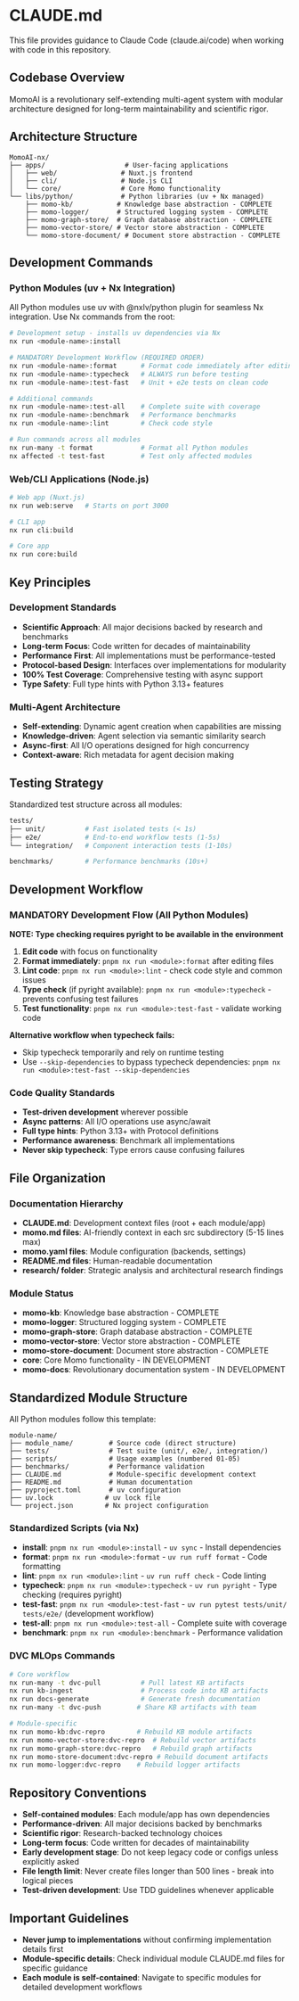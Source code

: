 # CLAUDE.md

This file provides guidance to Claude Code (claude.ai/code) when working with code in this repository.

## Codebase Overview

MomoAI is a revolutionary self-extending multi-agent system with modular architecture designed for long-term maintainability and scientific rigor.

## Architecture Structure

```
MomoAI-nx/
├── apps/                    # User-facing applications
│   ├── web/                # Nuxt.js frontend
│   ├── cli/                # Node.js CLI
│   └── core/               # Core Momo functionality
└── libs/python/            # Python libraries (uv + Nx managed)
    ├── momo-kb/           # Knowledge base abstraction - COMPLETE
    ├── momo-logger/       # Structured logging system - COMPLETE
    ├── momo-graph-store/  # Graph database abstraction - COMPLETE
    ├── momo-vector-store/ # Vector store abstraction - COMPLETE
    └── momo-store-document/ # Document store abstraction - COMPLETE
```

## Development Commands

### Python Modules (uv + Nx Integration)

All Python modules use uv with @nxlv/python plugin for seamless Nx integration. Use Nx commands from the root:

```bash
# Development setup - installs uv dependencies via Nx
nx run <module-name>:install

# MANDATORY Development Workflow (REQUIRED ORDER)
nx run <module-name>:format      # Format code immediately after editing
nx run <module-name>:typecheck   # ALWAYS run before testing
nx run <module-name>:test-fast   # Unit + e2e tests on clean code

# Additional commands
nx run <module-name>:test-all    # Complete suite with coverage
nx run <module-name>:benchmark   # Performance benchmarks
nx run <module-name>:lint        # Check code style

# Run commands across all modules
nx run-many -t format            # Format all Python modules
nx affected -t test-fast         # Test only affected modules
```

### Web/CLI Applications (Node.js)

```bash
# Web app (Nuxt.js)
nx run web:serve   # Starts on port 3000

# CLI app 
nx run cli:build

# Core app
nx run core:build
```

## Key Principles

### Development Standards
- **Scientific Approach**: All major decisions backed by research and benchmarks
- **Long-term Focus**: Code written for decades of maintainability
- **Performance First**: All implementations must be performance-tested
- **Protocol-based Design**: Interfaces over implementations for modularity
- **100% Test Coverage**: Comprehensive testing with async support
- **Type Safety**: Full type hints with Python 3.13+ features

### Multi-Agent Architecture
- **Self-extending**: Dynamic agent creation when capabilities are missing
- **Knowledge-driven**: Agent selection via semantic similarity search
- **Async-first**: All I/O operations designed for high concurrency
- **Context-aware**: Rich metadata for agent decision making

## Testing Strategy

Standardized test structure across all modules:

```bash
tests/
├── unit/          # Fast isolated tests (< 1s)
├── e2e/           # End-to-end workflow tests (1-5s)
└── integration/   # Component interaction tests (1-10s)

benchmarks/        # Performance benchmarks (10s+)
```

## Development Workflow

### MANDATORY Development Flow (All Python Modules)

**NOTE: Type checking requires pyright to be available in the environment**

1. **Edit code** with focus on functionality
2. **Format immediately**: `pnpm nx run <module>:format` after editing files
3. **Lint code**: `pnpm nx run <module>:lint` - check code style and common issues
4. **Type check** (if pyright available): `pnpm nx run <module>:typecheck` - prevents confusing test failures
5. **Test functionality**: `pnpm nx run <module>:test-fast` - validate working code

**Alternative workflow when typecheck fails:**
- Skip typecheck temporarily and rely on runtime testing
- Use `--skip-dependencies` to bypass typecheck dependencies: `pnpm nx run <module>:test-fast --skip-dependencies`

### Code Quality Standards
- **Test-driven development** wherever possible
- **Async patterns**: All I/O operations use async/await
- **Full type hints**: Python 3.13+ with Protocol definitions
- **Performance awareness**: Benchmark all implementations
- **Never skip typecheck**: Type errors cause confusing failures

## File Organization

### Documentation Hierarchy
- **CLAUDE.md**: Development context files (root + each module/app)
- **momo.md files**: AI-friendly context in each src subdirectory (5-15 lines max)
- **momo.yaml files**: Module configuration (backends, settings)
- **README.md files**: Human-readable documentation
- **research/ folder**: Strategic analysis and architectural research findings

### Module Status
- **momo-kb**: Knowledge base abstraction - COMPLETE
- **momo-logger**: Structured logging system - COMPLETE  
- **momo-graph-store**: Graph database abstraction - COMPLETE
- **momo-vector-store**: Vector store abstraction - COMPLETE
- **momo-store-document**: Document store abstraction - COMPLETE
- **core**: Core Momo functionality - IN DEVELOPMENT
- **momo-docs**: Revolutionary documentation system - IN DEVELOPMENT

## Standardized Module Structure

All Python modules follow this template:

```
module-name/
├── module_name/         # Source code (direct structure)
├── tests/               # Test suite (unit/, e2e/, integration/)
├── scripts/             # Usage examples (numbered 01-05)
├── benchmarks/          # Performance validation
├── CLAUDE.md            # Module-specific development context
├── README.md            # Human documentation
├── pyproject.toml       # uv configuration
├── uv.lock             # uv lock file
└── project.json        # Nx project configuration
```

### Standardized Scripts (via Nx)
- **install**: `pnpm nx run <module>:install` - `uv sync` - Install dependencies
- **format**: `pnpm nx run <module>:format` - `uv run ruff format` - Code formatting
- **lint**: `pnpm nx run <module>:lint` - `uv run ruff check` - Code linting
- **typecheck**: `pnpm nx run <module>:typecheck` - `uv run pyright` - Type checking (requires pyright)
- **test-fast**: `pnpm nx run <module>:test-fast` - `uv run pytest tests/unit/ tests/e2e/` (development workflow)
- **test-all**: `pnpm nx run <module>:test-all` - Complete suite with coverage
- **benchmark**: `pnpm nx run <module>:benchmark` - Performance validation

### DVC MLOps Commands

```bash
# Core workflow
nx run-many -t dvc-pull          # Pull latest KB artifacts
nx run kb-ingest                 # Process code into KB artifacts  
nx run docs-generate             # Generate fresh documentation
nx run-many -t dvc-push         # Share KB artifacts with team

# Module-specific
nx run momo-kb:dvc-repro        # Rebuild KB module artifacts
nx run momo-vector-store:dvc-repro  # Rebuild vector artifacts
nx run momo-graph-store:dvc-repro   # Rebuild graph artifacts
nx run momo-store-document:dvc-repro # Rebuild document artifacts
nx run momo-logger:dvc-repro    # Rebuild logger artifacts
```

## Repository Conventions

- **Self-contained modules**: Each module/app has own dependencies
- **Performance-driven**: All major decisions backed by benchmarks  
- **Scientific rigor**: Research-backed technology choices
- **Long-term focus**: Code written for decades of maintainability
- **Early development stage**: Do not keep legacy code or configs unless explicitly asked
- **File length limit**: Never create files longer than 500 lines - break into logical pieces
- **Test-driven development**: Use TDD guidelines whenever applicable

## Important Guidelines

- **Never jump to implementations** without confirming implementation details first
- **Module-specific details**: Check individual module CLAUDE.md files for specific guidance
- **Each module is self-contained**: Navigate to specific modules for detailed development workflows